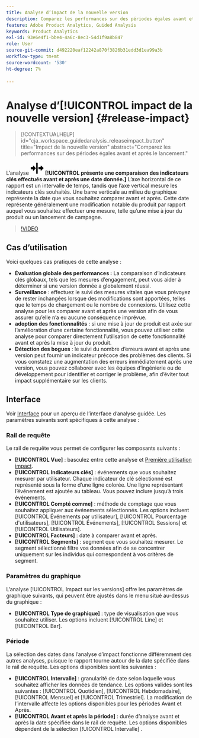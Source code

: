 ```yaml
---
title: Analyse d’impact de la nouvelle version
description: Comparez les performances sur des périodes égales avant et après le lancement.
feature: Adobe Product Analytics, Guided Analysis
keywords: Product Analytics
exl-id: 93e6e4f1-bbe4-4a6c-8ec3-54d1f9a8b847
role: User
source-git-commit: d492220eaf12242a870f3826b31edd3d1ea99a3b
workflow-type: tm+mt
source-wordcount: '530'
ht-degree: 7%

---
```


# Analyse d’[!UICONTROL impact de la nouvelle version] {#release-impact}

<!-- markdownlint-disable MD034 -->

>[!CONTEXTUALHELP]
>id="cja_workspace_guidedanalysis_releaseimpact_button"
>title="Impact de la nouvelle version"
>abstract="Comparez les performances sur des périodes égales avant et après le lancement."

<!-- markdownlint-enable MD034 -->

L’analyse ![Impact sur les versions](/help/assets/icons/Release.svg) **[!UICONTROL présente une comparaison des indicateurs clés effectués avant et après une date donnée.]** L’axe horizontal de ce rapport est un intervalle de temps, tandis que l’axe vertical mesure les indicateurs clés souhaités. Une barre verticale au milieu du graphique représente la date que vous souhaitez comparer avant et après. Cette date représente généralement une modification notable du produit par rapport auquel vous souhaitez effectuer une mesure, telle qu’une mise à jour du produit ou un lancement de campagne.

>[!VIDEO](https://video.tv.adobe.com/v/3421665/?learn=on)

## Cas d’utilisation

Voici quelques cas pratiques de cette analyse :

* **Évaluation globale des performances :** La comparaison d’indicateurs clés globaux, tels que les mesures d’engagement, peut vous aider à déterminer si une version donnée a globalement réussi.
* **Surveillance** : effectuez le suivi des mesures vitales que vous prévoyez de rester inchangées lorsque des modifications sont apportées, telles que le temps de chargement ou le nombre de connexions. Utilisez cette analyse pour les comparer avant et après une version afin de vous assurer qu’elle n’a eu aucune conséquence imprévue.
* **adoption des fonctionnalités** : si une mise à jour de produit est axée sur l’amélioration d’une certaine fonctionnalité, vous pouvez utiliser cette analyse pour comparer directement l’utilisation de cette fonctionnalité avant et après la mise à jour du produit.
* **Détection des bogues** : le suivi du nombre d’erreurs avant et après une version peut fournir un indicateur précoce des problèmes des clients. Si vous constatez une augmentation des erreurs immédiatement après une version, vous pouvez collaborer avec les équipes d’ingénierie ou de développement pour identifier et corriger le problème, afin d’éviter tout impact supplémentaire sur les clients.

## Interface

Voir [Interface](../overview.md#interface) pour un aperçu de l’interface d’analyse guidée. Les paramètres suivants sont spécifiques à cette analyse :

### Rail de requête

Le rail de requête vous permet de configurer les composants suivants :

* **[!UICONTROL Vue]** : basculez entre cette analyse et [Première utilisation impact](first-use-impact.md).
* **[!UICONTROL Indicateurs clés]** : événements que vous souhaitez mesurer par utilisateur. Chaque indicateur de clé sélectionné est représenté sous la forme d’une ligne colorée. Une ligne représentant l’événement est ajoutée au tableau. Vous pouvez inclure jusqu’à trois événements.
* **[!UICONTROL Compté comme]** : méthode de comptage que vous souhaitez appliquer aux événements sélectionnés. Les options incluent [!UICONTROL Événements par utilisateur], [!UICONTROL Pourcentage d&#39;utilisateurs], [!UICONTROL Événements], [!UICONTROL Sessions] et [!UICONTROL Utilisateurs].
* **[!UICONTROL Facteurs]** : date à comparer avant et après.
* **[!UICONTROL Segments]** : segment que vous souhaitez mesurer. Le segment sélectionné filtre vos données afin de se concentrer uniquement sur les individus qui correspondent à vos critères de segment.

### Paramètres du graphique

L’analyse [!UICONTROL Impact sur les versions] offre les paramètres de graphique suivants, qui peuvent être ajustés dans le menu situé au-dessus du graphique :

* **[!UICONTROL Type de graphique]** : type de visualisation que vous souhaitez utiliser. Les options incluent [!UICONTROL Line] et [!UICONTROL Bar].

### Période

La sélection des dates dans l’analyse d’impact fonctionne différemment des autres analyses, puisque le rapport tourne autour de la date spécifiée dans le rail de requête. Les options disponibles sont les suivantes :

* **[!UICONTROL Intervalle]** : granularité de date selon laquelle vous souhaitez afficher les données de tendance. Les options valides sont les suivantes : [!UICONTROL Quotidien], [!UICONTROL Hebdomadaire], [!UICONTROL Mensuel] et [!UICONTROL Trimestriel]. La modification de l’intervalle affecte les options disponibles pour les périodes Avant et Après.
* **[!UICONTROL Avant et après la période]** : durée d’analyse avant et après la date spécifiée dans le rail de requête. Les options disponibles dépendent de la sélection [!UICONTROL Intervalle] .


<!--
## Example

See below for an example of the analysis.

![Release impact](../assets/release-impact.png)

-->
